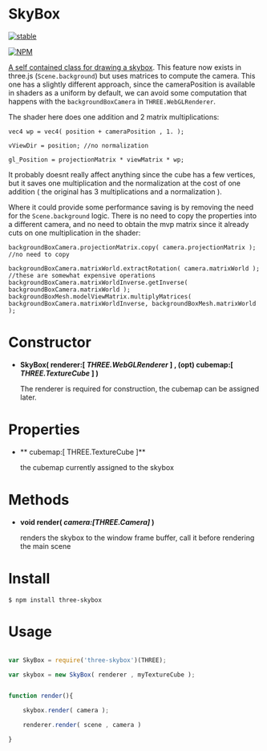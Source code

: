 # SkyBox

[![stable](http://badges.github.io/stability-badges/dist/stable.svg)](http://github.com/badges/stability-badges)

[![NPM](https://nodei.co/npm/three-skybox.png)](https://npmjs.org/package/three-skybox)

[A self contained class for drawing a skybox](http://dusanbosnjak.com/test/webGL/three-skybox/). This feature now exists in three.js (`Scene.background`) but uses matrices to compute the camera. This one has a slightly different approach, since the cameraPosition is available in shaders as a uniform by default, we can avoid some computation that happens with the `backgroundBoxCamera` in `THREE.WebGLRenderer`. 

The shader here does one addition and 2 matrix multiplications:

   
	vec4 wp = vec4( position + cameraPosition , 1. ); 

	vViewDir = position; //no normalization

	gl_Position = projectionMatrix * viewMatrix * wp;


It probably doesnt really affect anything since the cube has a few vertices, but it saves one multiplication and the normalization at the cost of one addition ( the original has 3 multiplications and a normalization ).

Where it could provide some performance saving is by removing the need for the `Scene.background` logic. There is no need to copy the properties into a different camera, and no need to obtain the mvp matrix since it already cuts on one multiplication in the shader:
   
    backgroundBoxCamera.projectionMatrix.copy( camera.projectionMatrix ); //no need to copy

	backgroundBoxCamera.matrixWorld.extractRotation( camera.matrixWorld ); //these are somewhat expensive operations
	backgroundBoxCamera.matrixWorldInverse.getInverse( backgroundBoxCamera.matrixWorld );
	backgroundBoxMesh.modelViewMatrix.multiplyMatrices( backgroundBoxCamera.matrixWorldInverse, backgroundBoxMesh.matrixWorld );


# Constructor

* **SkyBox( renderer:[ *THREE.WebGLRenderer* ] , (opt) cubemap:[ *THREE.TextureCube* ] )**

  The renderer is required for construction, the cubemap can be assigned later.


# Properties

* ** cubemap:[ THREE.TextureCube ]** 

	the cubemap currently assigned to the skybox


# Methods

* **void render( *camera:[THREE.Camera]* )**
 
  renders the skybox to the window frame buffer, call it before rendering the main scene


# Install
```
$ npm install three-skybox
```

# Usage

```javascript

var SkyBox = require('three-skybox')(THREE);

var skybox = new SkyBox( renderer , myTextureCube );


function render(){

	skybox.render( camera );

	renderer.render( scene , camera )

}
```
